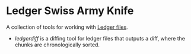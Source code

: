 # Ledger Swiss Army Knife

A collection of tools for working with [Ledger files](https://plaintextaccounting.org/).

* *ledgerdiff* is a diffing tool for ledger files that outputs a diff, where
  the chunks are chronologically sorted.
